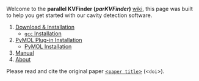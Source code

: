 

Welcome to the **parallel KVFinder (_parKVFinder_)**
[wiki](https://github.com/LBC-LNBio/parKVFinder/wiki), this page was
built to help you get started with our cavity detection software.

1. [Download & Installation](https://github.com/LBC-LNBio/parKVFinder/wiki/parKVFinder-Installation)
    - [`gcc` Installation](https://github.com/LBC-LNBio/parKVFinder/wiki/gcc-Guide)
2. [PyMOL Plug-in Installation](https://github.com/LBC-LNBio/parKVFinder/wiki/PyMOL-Plugin-Installation)
    - [PyMOL Installation](https://github.com/LBC-LNBio/parKVFinder/wiki/PyMOL-Installation)
3. [Manual](https://github.com/LBC-LNBio/parKVFinder/wiki/parKVFinder-Manual)
4. [About](https://github.com/LBC-LNBio/parKVFinder/wiki/About)

Please read and cite the original paper [<`paper title`>]() (<`doi`>).
